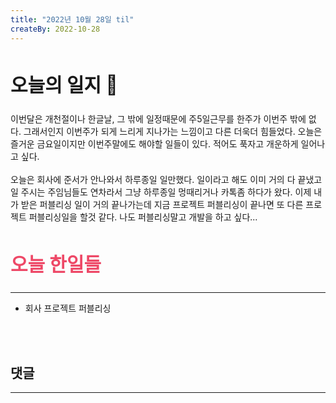```yaml
---
title: "2022년 10월 28일 til"
createBy: 2022-10-28
---
```



##  <h2 style="font-size: 30px">오늘의 일지 🎪</h2>
이번달은 개천절이나 한글날, 그 밖에 일정때문에 주5일근무를 한주가 이번주 밖에 없다. 그래서인지 이번주가 되게 느리게 지나가는 느낌이고 다른 더욱더 힘들었다. 오늘은 즐거운 금요일이지만 이번주말에도 해야할 일들이 있다. 적어도 푹자고 개운하게 일어나고 싶다.
<br>
<br>
오늘은 회사에 준서가 안나와서 하루종일 일만했다. 일이라고 해도 이미 거의 다 끝냈고 일 주시는 주임님들도 연차라서 그냥 하루종일 멍때리거나 카톡좀 하다가 왔다. 이제 내가 받은 퍼블리싱 일이 거의 끝나가는데 지금 프로젝트 퍼블리싱이 끝나면 또 다른 프로젝트 퍼블리싱일을 할것 같다. 나도 퍼블리싱말고 개발을 하고 싶다...




## <h2 style="color: #ee4867; font-size: 30px">오늘 한일들</h2>
--- 
- 회사 프로젝트 퍼블리싱

<br>
<br>

## 댓글
---
<br>

<Comment />
